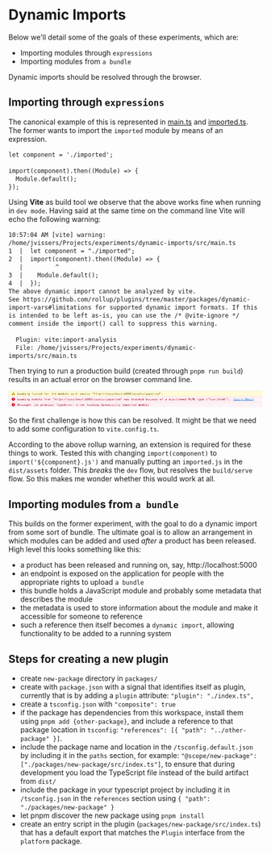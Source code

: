 # Dynamic Imports

Below we'll detail some of the goals of these experiments, which are:

- Importing modules through `expressions`
- Importing modules from `a bundle`

Dynamic imports should be resolved through the browser.

## Importing through `expressions`

The canonical example of this is represented in [main.ts](src/main.ts) and [imported.ts](src/imported.ts).
The former wants to import the `imported` module by means of an expression.

```
let component = './imported';

import(component).then((Module) => {
  Module.default();
});
```

Using **Vite** as build tool we observe that the above works fine when running in `dev mode`.
Having said at the same time on the command line Vite will echo the following warning:

```
10:57:04 AM [vite] warning:
/home/jvissers/Projects/experiments/dynamic-imports/src/main.ts
1  |  let component = "./imported";
2  |  import(component).then((Module) => {
   |         ^
3  |    Module.default();
4  |  });
The above dynamic import cannot be analyzed by vite.
See https://github.com/rollup/plugins/tree/master/packages/dynamic-import-vars#limitations for supported dynamic import formats. If this is intended to be left as-is, you can use the /* @vite-ignore */ comment inside the import() call to suppress this warning.

  Plugin: vite:import-analysis
  File: /home/jvissers/Projects/experiments/dynamic-imports/src/main.ts
```

Then trying to run a production build (created through `pnpm run build`) results in an actual error on the browser command line.

![console warning](error-dynamic-import-expression.png 'Error')

So the first challenge is how this can be resolved.
It might be that we need to add some configuration to `vite.config.ts`.

According to the above rollup warning, an extension is required for these things to work.
Tested this with changing `import(component)` to `import('${component}.js')` and manually putting an `imported.js` in the `dist/assets` folder.
This _breaks_ the `dev` flow, but resolves the `build/serve` flow.
So this makes me wonder whether this would work at all.

## Importing modules from `a bundle`

This builds on the former experiment, with the goal to do a dynamic import from some sort of bundle.
The ultimate goal is to allow an arrangement in which modules can be added and used _after_ a product has been released.
High level this looks something like this:

- a product has been released and running on, say, http://localhost:5000
- an endpoint is exposed on the application for people with the appropriate rights to upload `a bundle`
- this bundle holds a JavaScript module and probably some metadata that describes the module
- the metadata is used to store information about the module and make it accessible for someone to reference
- such a reference then itself becomes a `dynamic import`, allowing functionality to be added to a running system

## Steps for creating a new plugin

- create `new-package` directory in `packages/`
- create with `package.json` with a signal that identifies itself as plugin, currently that is by adding a `plugin` attribute: `"plugin": "./index.ts",`
- create a `tsconfig.json` with `"composite": true`
- if the package has dependencies from this workspace, install them using `pnpm add {other-package}`, and include a reference to that package location in `tsconfig`: `"references": [{ "path": "../other-package" }]`.
- include the package name and location in the `/tsconfig.default.json` by including it in the `paths` section, for example: `"@scope/new-package": ["./packages/new-package/src/index.ts"]`, to ensure that during development you load the TypeScript file instead of the build artifact from `dist/`
- include the package in your typescript project by including it in `/tsconfig.json` in the `references` section using `{ "path": "./packages/new-package" }`
- let pnpm discover the new package using `pnpm install`
- create an entry script in the plugin (`packages/new-package/src/index.ts`) that has a default export that matches the `Plugin` interface from the `platform` package.
